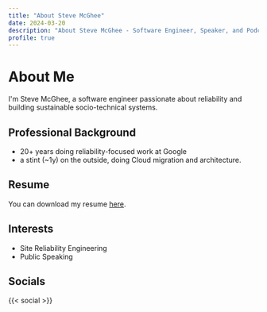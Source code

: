 ```yaml
---
title: "About Steve McGhee"
date: 2024-03-20
description: "About Steve McGhee - Software Engineer, Speaker, and Podcaster"
profile: true
---
```


# About Me

I'm Steve McGhee, a software engineer passionate about reliability and building sustainable socio-technical systems. 

## Professional Background

- 20+ years doing reliability-focused work at Google
- a stint (~1y) on the outside, doing Cloud migration and architecture.

## Resume

You can download my resume <a href="/resume.pdf" style="text-decoration: underline;">here</a>.

## Interests

- Site Reliability Engineering
- Public Speaking

## Socials

{{< social >}} 